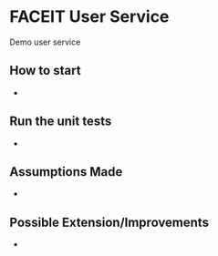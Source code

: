 # FACEIT User Service
Demo user service

## How to start
- 

## Run the unit tests
- 

## Assumptions Made
- 

## Possible Extension/Improvements
- 